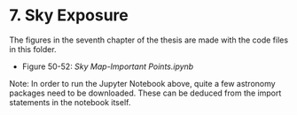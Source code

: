 # 7. Sky Exposure

The figures in the seventh chapter of the thesis are made with the code files in this folder.
* Figure 50-52: *Sky Map-Important Points.ipynb*

Note: In order to run the Jupyter Notebook above, quite a few astronomy packages need to be downloaded. These can be deduced from the import statements in the notebook itself.
